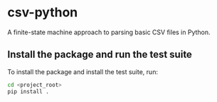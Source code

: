# csv-python

A finite-state machine approach to parsing basic CSV files in Python.

## Install the package and run the test suite

To install the package and install the test suite, run:

```bash
cd <project_root>
pip install .

```
